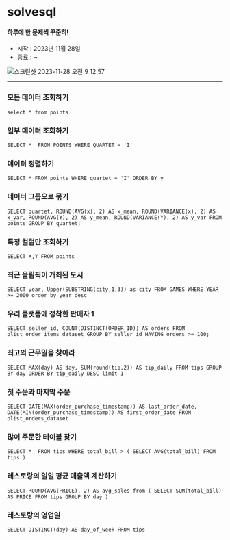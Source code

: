 # solvesql
#### 하루에 한 문제씩 꾸준히!
- 시작 : 2023년 11월 28일
- 종료 : ~


![스크린샷 2023-11-28 오전 9 12 57](https://github.com/juhoon212/solvesql/assets/121741140/8c627254-a9e3-46c5-96e3-8116695bbfcb)


------------------

### 모든 데이터 조회하기

`
select * from points
`

### 일부 데이터 조회하기

`
SELECT * 
FROM POINTS
WHERE QUARTET = 'I'
`

### 데이터 정렬하기
`
SELECT *
FROM points
WHERE quartet = 'I'
ORDER BY y
`

### 데이터 그룹으로 묶기

`
SELECT quartet,
        ROUND(AVG(x), 2) AS x_mean,
        ROUND(VARIANCE(x), 2) AS x_var,
        ROUND(AVG(Y), 2) AS y_mean,
        ROUND(VARIANCE(Y), 2) AS y_var
FROM points
GROUP BY quartet;
`

### 특정 컬럼만 조회하기
`
SELECT X,Y
FROM points
`

### 최근 올림픽이 개최된 도시
`
SELECT year, Upper(SUBSTRING(city,1,3)) as city
FROM GAMES
WHERE YEAR >= 2000
order by year desc
`

### 우리 플랫폼에 정착한 판매자 1
`
SELECT seller_id, COUNT(DISTINCT(ORDER_ID)) AS orders
FROM olist_order_items_dataset
GROUP BY seller_id
HAVING orders >= 100;
`

### 최고의 근무일을 찾아라
`
SELECT MAX(day) AS day, SUM(round(tip,2)) AS tip_daily
FROM tips
GROUP BY day
ORDER BY tip_daily DESC
limit 1
`

### 첫 주문과 마지막 주문
`
SELECT
  DATE(MAX(order_purchase_timestamp)) AS last_order_date,
  DATE(MIN(order_purchase_timestamp)) AS first_order_date
FROM
  olist_orders_dataset
`

### 많이 주문한 테이블 찾기

`
SELECT * 
FROM tips
WHERE total_bill > (
    SELECT AVG(total_bill)
    FROM tips
)
`

### 레스토랑의 일일 평균 매출액 계산하기

`
SELECT ROUND(AVG(PRICE), 2) AS avg_sales
from (
    SELECT SUM(total_bill) AS PRICE
    FROM tips
    GROUP BY day
) 
`

### 레스토랑의 영업일

`
SELECT DISTINCT(day) AS day_of_week
FROM tips
`
